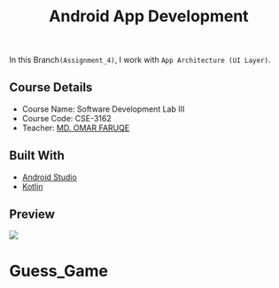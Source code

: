 
<h1 align="center">Android App Development</h1>

<br><br>In this Branch`(Assignment_4)`, I work with `App Architecture (UI Layer)`.

## Course Details
- Course Name: Software Development Lab III
- Course Code: CSE-3162
- Teacher: [MD. OMAR FARUQE](https://github.com/omarfaruqe)

## Built With
- [Android Studio](https://developer.android.com/studio)
- [Kotlin](https://developer.android.com/kotlin)

## Preview
![](preview.gif)
# Guess_Game
